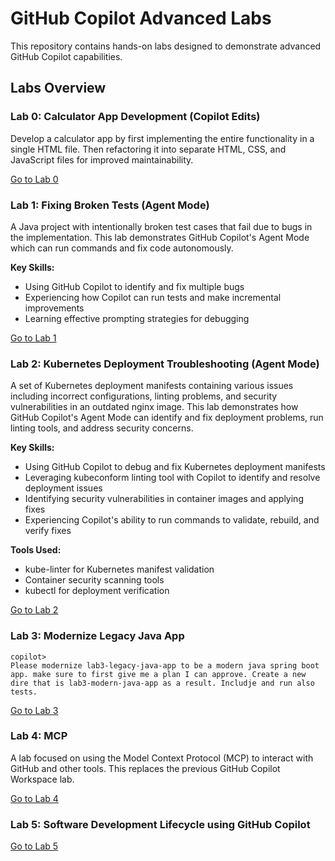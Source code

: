# GitHub Copilot Advanced Labs

This repository contains hands-on labs designed to demonstrate advanced GitHub Copilot capabilities.

## Labs Overview

### Lab 0: Calculator App Development (Copilot Edits)
Develop a calculator app by first implementing the entire functionality in a single HTML file. Then refactoring it into separate HTML, CSS, and JavaScript files for improved maintainability.

[Go to Lab 0](./lab0-multi-file-edit/)

### Lab 1: Fixing Broken Tests (Agent Mode)
A Java project with intentionally broken test cases that fail due to bugs in the implementation. This lab demonstrates GitHub Copilot's Agent Mode which can run commands and fix code autonomously.

**Key Skills:**
- Using GitHub Copilot to identify and fix multiple bugs
- Experiencing how Copilot can run tests and make incremental improvements
- Learning effective prompting strategies for debugging

[Go to Lab 1](./lab1-broken-tests)

### Lab 2: Kubernetes Deployment Troubleshooting (Agent Mode)
A set of Kubernetes deployment manifests containing various issues including incorrect configurations, linting problems, and security vulnerabilities in an outdated nginx image. This lab demonstrates how GitHub Copilot's Agent Mode can identify and fix deployment problems, run linting tools, and address security concerns.

**Key Skills:**
- Using GitHub Copilot to debug and fix Kubernetes deployment manifests
- Leveraging kubeconform linting tool with Copilot to identify and resolve deployment issues
- Identifying security vulnerabilities in container images and applying fixes
- Experiencing Copilot's ability to run commands to validate, rebuild, and verify fixes

**Tools Used:**
- kube-linter for Kubernetes manifest validation
- Container security scanning tools
- kubectl for deployment verification

[Go to Lab 2](./lab2-k8s-troubleshooting)

### Lab 3: Modernize Legacy Java App

```
copilot> 
Please modernize lab3-legacy-java-app to be a modern java spring boot app. make sure to first give me a plan I can approve. Create a new dire that is lab3-modern-java-app as a result. Includje and run also tests.
```



[Go to Lab 3](./lab3-legacy-java-app/)

### Lab 4: MCP
A lab focused on using the Model Context Protocol (MCP) to interact with GitHub and other tools. This replaces the previous GitHub Copilot Workspace lab.

[Go to Lab 4](./lab4-mcp/)


### Lab 5: Software Development Lifecycle using GitHub Copilot 

[Go to Lab 5](./lab5-ai-sdlc/)